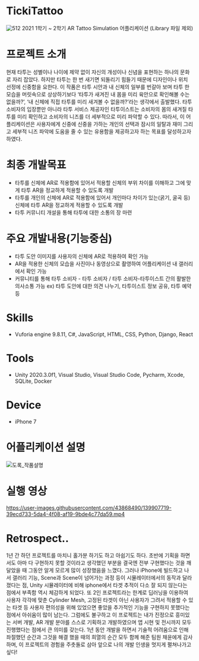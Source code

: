 # TickiTattoo
![512](https://user-images.githubusercontent.com/43868490/139915397-868d0743-72cb-413d-9edd-32000170105b.png)
2021 1학기 ~ 2학기 AR Tattoo Simulation 어플리케이션 <TickiTattoo>
(Library 파일 제외)

  
# 프로젝트 소개
현재 타투는 성별이나 나이에 제약 없이 자신의 개성이나 신념을 표현하는 하나의 문화로 자리 잡았다. 하지만 타투는 한 번 새기면 되돌리기 힘들기 때문에 디자인이나 위치 선정에 신중함을 요한다.
이 작품은 타투 시안과 내 신체의 일부를 번갈아 보며 타투 한 모습을 머릿속으로 상상하기보다 ‘타투가 새겨진 내 몸을 미리 육안으로 확인해볼 수는 없을까?’, ‘내 신체에 직접 타투를 미리 새겨볼 수 없을까?’라는 생각에서 출발했다.
타투 소비자의 입장뿐만 아니라 타투 서비스 제공자인 타투이스트는 소비자의 몸의 새겨질 타투를 미리 확인하고 소비자의 니즈를 더 세부적으로 미리 파악할 수 있다.
따라서, 이 어플리케이션은 사용자에게 신중에 신중을 가하는 개인의 선택과 잠시의 일탈과 재미 그리고 세부적 니즈 파악에 도움을 줄 수 있는 유용함을 제공하고자 하는 목표를 달성하고자 하였다.
  
  
# 최종 개발목표

- 타투를 신체에 AR로 적용함에 있어서 적용할 신체의 부위 차이를 이해하고 그에 맞게 타투 AR을 정교하게 적용할 수 있도록 개발
- 타투를 개인의 신체에 AR로 적용함에 있어서 개인마다 차이가 있는(굵기, 굴곡 등) 신체에 타투 AR을 정교하게 적용할 수 있도록 개발
- 타투 커뮤니티 개설을 통해 타투에 대한 소통의 장 마련

  
# 주요 개발내용(기능중심)

- 타투 도안 이미지를 사용자의 신체에 AR로 적용하여 확인 가능
- AR을 적용한 신체의 모습을 사진이나 동영상으로 촬영하여 어플리케이션 내 갤러리에서 확인 가능
- 커뮤니티를 통해 타투 소비자 - 타투 소비자 / 타투 소비자-타투이스트 간의 활발한 의사소통 가능 ex) 타투 도안에 대한 의견 나누기, 타투이스트 정보 공유, 타투 예약 등

  
# Skills
- Vuforia engine 9.8.11, C#, JavaScript, HTML, CSS, Python, Django, React

  
# Tools
- Unity 2020.3.0f1, Visual Studio, Visual Studio Code, Pycharm, Xcode, SQLite, Docker
 
  
# Device
- iPhone 7
 
  
# 어플리케이션 설명
![도록_작품설명](https://user-images.githubusercontent.com/43868490/139902243-60f02407-9de0-4d07-9c2a-2c4dde2ddb56.jpg)

  
# 실행 영상
https://user-images.githubusercontent.com/43868490/139907719-39ecd733-5da4-4f08-af19-9bde4c77da59.mp4

  
# Retrospect..
1년 간 하던 프로젝트를 마치니 홀가분 하기도 하고 아쉽기도 하다. 초반에 기획을 하면서도 아마 다 구현하지 못할 것이라고 생각했던 부분을 결국엔 전부 구현했다는 것을 깨달았을 때 그동안 알게 모르게 많이 성장했음을 느꼈다. 그러나 iPhone에 빌드하고 나서 갤러리 기능, Scene과 Scene이 넘어가는 과정 등이 시뮬레이터에서의 동작과 달라졌다는 점, Unity 시뮬레이터에 비해 iphone에서 타겟 추적이 다소 잘 되지 않는다는 점에서 부족함 역시 체감하게 되었다. 또 2인 프로젝트라는 한계로 딥러닝을 이용하여 사용자 각각에 맞춘 Cylinder Mesh, 고정된 타겟이 아닌 사용자가 그려서 적용할 수 있는 타겟 등 사용자 편의성을 위해 있었으면 좋았을 추가적인 기능을 구현하지 못했다는 점에서 아쉬움이 많이 남는다. 그럼에도 불구하고 이 프로젝트는 내가 진정으로 흥미있는 서버 개발, AR 개발 분야를 스스로 기획하고 개발하였으며 앱 시현 및 전시까지 모두 진행했다는 점에서 큰 의미를 갖는다. 1년 동안 개발을 하면서 기술적 어려움으로 인해 좌절했던 순간과 그것을 해결 했을 때의 희열의 순간 모두 함께 해준 팀원 채윤에게 감사하며, 이 프로젝트의 경험을 주춧돌로 삼아 앞으로 나의 개발 인생을 멋지게 펼쳐나가고 싶다!
